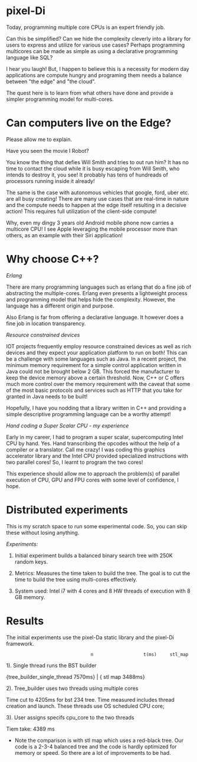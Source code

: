 # pixel-Di

Today, programming multiple core CPUs is an expert friendly job. 

Can this be simplified? Can we hide the complexity cleverly into a library for users to express and utilize for various use cases? Perhaps programming multicores can be made as simple as using a declarative programming language like SQL? 

I hear you laugh! But, I happen to believe this is a necessity for modern day applications are compute hungry and programing them needs a balance between "the edge" and "the cloud".

The quest here is to learn from what others have done and provide a simpler programming model for multi-cores. 

Can computers live on the Edge?
==============

Please allow me to explain. 

Have you seen the movie I Robot? 

You know the thing that defies Will Smith and tries to out run him? It has no time to contact the cloud while it is busy escaping from Will Smith, who intends to destroy it, you see! It probably has tens of hundreads of processors running inside it already!

The same is the case with autonomous vehicles that google, ford, uber etc. are all busy creating! There are many use cases that are real-time in nature and the compute needs to happen at the edge itself resulting in a decisive action! This requires full utilization of the client-side compute! 

Why, even my dingy 3 years old Android mobile phone now carries a multicore CPU! I see Apple leveraging the mobile processor more than others, as an example with their Siri application!

Why choose C++?
==============

*Erlang*

There are many programming languages such as erlang that do a fine job of abstracting the multiple-cores. Erlang even presents a lightweight process and programming model that helps hide the complexity. However, the language has a different origin and purpose. 

Also Erlang is far from offering a declarative language. It however does a fine job in location transparency.  

*Resource constrained devices*

IOT projects frequently employ resource constrained devices as well as rich devices and they expect your application platform to run on both! This can be a challenge with some languages such as Java. In a recent project, the minimum memory requirement for a simple control application written in Java could not be brought below 2 GB. This forced the manufacturer to keep the device memory above a certain threshold. Now, C++ or C offers much more control over the memory requirement with the caveat that some of the most basic protocols and services such as HTTP that you take for granted in Java needs to be built!

Hopefully, I have you nodding that a library written in C++ and providing a simple descriptive programming language can be a worthy attempt! 

*Hand coding a Super Scalar CPU - my experience*

Early in my career, I had to program a super scalar, supercomputing Intel CPU by hand. Yes. Hand transcribing the opcodes without the help of a compiler or a translator. Call me crazy!  I was coding this graphics accelerator library and the Intel CPU provided specialized instructions with two parallel cores! So, I learnt to program the two cores!

This experience should allow me to approach the problem(s) of parallel execution of CPU, GPU and FPU cores with some level of confidence, I hope. 

Distributed experiments
==============

This is my scratch space to run some experimental code. So, you can skip these without losing anything.

*Experiments:*

1. Initial experiment builds a balanced binary search tree with 250K random keys. 

2. Metrics: Measures the time taken to build the tree. The goal is to cut the time to build the tree using multi-cores effectively.

3. System used: Intel i7 with 4 cores and 8 HW threads of execution with 8 GB memory.

Results 
=======

The initial experiments use the pixel-Da static library and the pixel-Di framework.

                                 	n	                t(ms)	  stl_map			
1). Single thread runs the BST builder	

   {tree_builder_single_thread	 7570ms} | { stl map   3488ms}

2). Tree_builder uses two threads using multiple cores

Time cut to  4205ms for bst 234 tree. Time measured includes thread creation and launch.
These threads use OS scheduled CPU core;

3). User assigns specifs cpu_core to the two threads		

Tiem take: 4389	ms

* Note the comparison is with stl map which uses a red-black tree. Our code is a 2-3-4 balanced tree and the code is hardly optimized for memory or speed. So there are a lot of improvements to be had.
